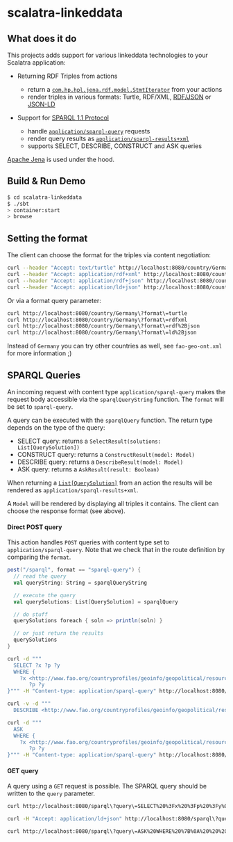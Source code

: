 # scalatra-linkeddata

## What does it do

This projects adds support for various linkeddata technologies to your Scalatra application:

  * Returning RDF Triples from actions
    * return a [`com.hp.hpl.jena.rdf.model.StmtIterator`](http://jena.apache.org/documentation/javadoc/jena/com/hp/hpl/jena/rdf/model/StmtIterator.html) from your actions
    * render triples in various formats: Turtle, RDF/XML, [RDF/JSON](http://docs.api.talis.com/platform-api/output-types/rdf-json) or [JSON-LD](http://json-ld.org/)

  * Support for [SPARQL 1.1 Protocol](http://www.w3.org/TR/sparql11-protocol/)
    * handle [`application/sparql-query`](http://www.w3.org/TR/sparql11-protocol/) requests
    * render query results as [`application/sparql-results+xml`](http://www.w3.org/TR/rdf-sparql-XMLres/)
    * supports SELECT, DESCRIBE, CONSTRUCT and ASK queries

[Apache Jena](http://jena.apache.org/) is used under the hood.

## Build & Run Demo

```sh
$ cd scalatra-linkeddata
$ ./sbt
> container:start
> browse
```

## Setting the format

The client can choose the format for the triples via content negotiation:

```sh
curl --header "Accept: text/turtle" http://localhost:8080/country/Germany
curl --header "Accept: application/rdf+xml" http://localhost:8080/country/Germany
curl --header "Accept: application/rdf+json" http://localhost:8080/country/Germany
curl --header "Accept: application/ld+json" http://localhost:8080/country/Germany
```

Or via a format query parameter:

```sh
curl http://localhost:8080/country/Germany\?format\=turtle
curl http://localhost:8080/country/Germany\?format\=rdfxml
curl http://localhost:8080/country/Germany\?format\=rdf%2Bjson
curl http://localhost:8080/country/Germany\?format\=ld%2Bjson
```

Instead of `Germany` you can try other countries as well, see `fao-geo-ont.xml` for more information ;)

## SPARQL Queries

An incoming request with content type `application/sparql-query` makes the request body accessible via the `sparqlQueryString` function. The `format` will be set to `sparql-query`.

A query can be executed with the `sparqlQuery` function. The return type depends on the type of the query:

  * SELECT query: returns a `SelectResult(solutions: List[QuerySolution])`
  * CONSTRUCT query: returns a `ConstructResult(model: Model)`
  * DESCRIBE query: returns a `DescribeResult(model: Model)`
  * ASK query: returns a `AskResult(result: Boolean)`

When returning a [`List[QuerySolution]`](http://jena.apache.org/documentation/javadoc/arq/com/hp/hpl/jena/query/QuerySolution.html) from an action the results will be rendered as `application/sparql-results+xml`.

A `Model` will be rendered by displaying all triples it contains. The client can choose the response format (see above).

#### Direct POST query

This action handles `POST` queries with content type set to `application/sparql-query`. Note that we check that in the route definition by comparing the `format`.

```scala
post("/sparql", format == "sparql-query") {
  // read the query
  val queryString: String = sparqlQueryString

  // execute the query
  val querySolutions: List[QuerySolution] = sparqlQuery

  // do stuff
  querySolutions foreach { soln => println(soln) }

  // or just return the results
  querySolutions
}
```

```sh
curl -d """
  SELECT ?x ?p ?y
  WHERE {
    ?x <http://www.fao.org/countryprofiles/geoinfo/geopolitical/resource/codeISO2>  \"DE\";
       ?p ?y
}""" -H "Content-type: application/sparql-query" http://localhost:8080/sparql
```

```sh
curl -v -d """
  DESCRIBE <http://www.fao.org/countryprofiles/geoinfo/geopolitical/resource/Germany>""" -H "Content-type: application/sparql-query" http://localhost:8080/sparql
```

```sh
curl -d """
  ASK
  WHERE {
    ?x <http://www.fao.org/countryprofiles/geoinfo/geopolitical/resource/codeISO2>  \"DE\";
       ?p ?y
}""" -H "Content-type: application/sparql-query" http://localhost:8080/sparql
```

#### GET query

A query using a `GET` request is possible. The SPARQL query should be written to the `query` parameter.

```sh
curl http://localhost:8080/sparql\?query\=SELECT%20%3Fx%20%3Fp%20%3Fy%0A%20%20WHERE%20%7B%0A%20%20%20%20%3Fx%20%3Chttp%3A%2F%2Fwww.fao.org%2Fcountryprofiles%2Fgeoinfo%2Fgeopolitical%2Fresource%2FcodeISO2%3E%20%20%22DE%22%3B%0A%20%20%20%20%20%20%20%3Fp%20%3Fy%0A%7D
```

```sh
curl -H "Accept: application/ld+json" http://localhost:8080/sparql\?query\=DESCRIBE%20%3Chttp%3A%2F%2Fwww.fao.org%2Fcountryprofiles%2Fgeoinfo%2Fgeopolitical%2Fresource%2FGermany%3E
```

```sh
curl http://localhost:8080/sparql\?query\=ASK%20WHERE%20%7B%0A%20%20%20%20%3Fx%20%3Chttp%3A%2F%2Fwww.fao.org%2Fcountryprofiles%2Fgeoinfo%2Fgeopolitical%2Fresource%2FcodeISO2%3E%20%20%22DE%22%3B%0A%20%20%20%20%20%20%20%3Fp%20%3Fy%0A%7D
```


